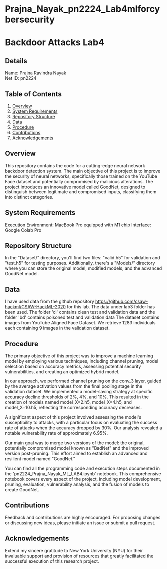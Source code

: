 # Prajna_Nayak_pn2224_Lab4mlforcybersecurity

# Backdoor Attacks Lab4 

## Details
Name: Prajna Ravindra Nayak  
Net ID: pn2224

## Table of Contents
1. [Overview](#overview)
2. [System Requirements](#system-requirements)
3. [Repository Structure](#repository-structure)
4. [Data](#data)
5. [Procedure](#procedure)
6. [Contributions](#contributions)
7. [Acknowledgements](#acknowledgements)

## Overview
This repository contains the code for a cutting-edge neural network backdoor detection system. The main objective of this project is to improve the security of neural networks, specifically those trained on the YouTube Face dataset and potentially compromised by malicious alterations. The project introduces an innovative model called GoodNet, designed to distinguish between legitimate and compromised inputs, classifying them into distinct categories.

## System Requirements
Execution Environment: MacBook Pro equipped with M1 chip
Interface: Google Colab Pro

## Repository Structure
In the "Dataset/" directory, you'll find two files: "valid.h5" for validation and "test.h5" for testing purposes. Additionally, there's a "Models/" directory where you can store the original model, modified models, and the advanced GoodNet model.

## Data
I have used data from the github repository https://github.com/csaw-hackml/CSAW-HackML-2020 for this lab. The data under lab3 folder has been used. The folder 'cl' contains clean test and validation data and the folder 'bd' contains poisoned test and validation data
The dataset contains images from YouTube Aligned Face Dataset. We retrieve 1283 individuals each containing 9 images in the validation dataset.

## Procedure
The primary objective of this project was to improve a machine learning model by employing various techniques, including channel pruning, model selection based on accuracy metrics, assessing potential security vulnerabilities, and creating an optimized hybrid model.

In our approach, we performed channel pruning on the conv_3 layer, guided by the average activation values from the final pooling stage in the validation dataset. We implemented a model-saving strategy at specific accuracy decline thresholds of 2%, 4%, and 10%. This resulted in the creation of models named model_X=2.h5, model_X=4.h5, and model_X=10.h5, reflecting the corresponding accuracy decreases.

A significant aspect of this project involved assessing the model's susceptibility to attacks, with a particular focus on evaluating the success rate of attacks when the accuracy dropped by 30%. Our analysis revealed a notable vulnerability rate of approximately 6.95%.

Our main goal was to merge two versions of the model: the original, potentially compromised model known as "BadNet" and the improved version post-pruning. This effort aimed to establish an advanced and resilient model named "GoodNet."

You can find all the programming code and execution steps documented in the 'pn2224_Prajna_Nayak_ML_LAB4.ipynb' notebook. This comprehensive notebook covers every aspect of the project, including model development, pruning, evaluation, vulnerability analysis, and the fusion of models to create GoodNet.

## Contributions
Feedback and contributions are highly encouraged. For proposing changes or discussing new ideas, please initiate an issue or submit a pull request.

## Acknowledgements
Extend my sincere gratitude to New York University (NYU) for their invaluable support and provision of resources that greatly facilitated the successful execution of this research project.


